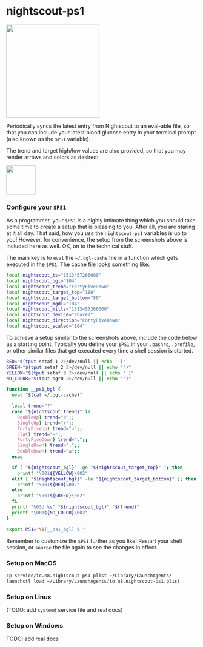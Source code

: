 # nightscout-ps1

<img width="245" src="https://user-images.githubusercontent.com/71256/34074189-a4a58b6e-e25e-11e7-8368-b12e684fdd04.png">

Periodically syncs the latest entry from Nightscout to an eval-able file,
so that you can include your latest blood glucose entry in your terminal
prompt (also known as the `$PS1` variable).

The trend and target high/low values are also provided, so that you may
render arrows and colors as desired:

<img width="77" src="https://user-images.githubusercontent.com/71256/34065696-98696f46-e1b9-11e7-9e7e-b59386fc8bcf.png">

### Configure your `$PS1`

As a programmer, your `$PS1` is a highly intimate thing which you should take some
time to create a setup that is pleasing to you. After all, you are staring at it
all day. That said, how you _use_ the `nightscout-ps1` variables is up to you!
However, for convenience, the setup from the screenshots above is included here as
well. OK, on to the technical stuff.

The main key is to `eval` the `~/.bgl-cache` file in a function which gets
executed in the `$PS1`. The cache file looks something like:

```bash
local nightscout_ts="1513457266000"
local nightscout_bgl="104"
local nightscout_trend="FortyFiveDown"
local nightscout_target_top="180"
local nightscout_target_bottom="80"
local nightscout_mgdl="104"
local nightscout_mills="1513457266000"
local nightscout_device="share2"
local nightscout_direction="FortyFiveDown"
local nightscout_scaled="104"
```

To achieve a setup similar to the screenshots above, include the code below as a
starting point. Typically you define your `$PS1` in your `.bashrc`, `.profile`,
or other similar files that get executed every time a shell session is started.

```bash
RED="$(tput setaf 1 2>/dev/null || echo '')"
GREEN="$(tput setaf 2 2>/dev/null || echo '')"
YELLOW="$(tput setaf 3 2>/dev/null || echo '')"
NO_COLOR="$(tput sgr0 2>/dev/null || echo '')"

function __ps1_bgl {
  eval "$(cat ~/.bgl-cache)"

  local trend="?"
  case "${nightscout_trend}" in
    DoubleUp) trend="⇈";;
    SingleUp) trend="↑";;
    FortyFiveUp) trend="↗";;
    Flat) trend="→";;
    FortyFiveDown) trend="↘";;
    SingleDown) trend="↓";;
    DoubleDown) trend="⇊";;
  esac

  if [ "${nightscout_bgl}" -ge "${nightscout_target_top}" ]; then
    printf "\001${YELLOW}\002"
  elif [ "${nightscout_bgl}" -le "${nightscout_target_bottom}" ]; then
    printf "\001${RED}\002"
  else
    printf "\001${GREEN}\002"
  fi
  printf "%03d %s" "${nightscout_bgl}" "${trend}"
  printf "\001${NO_COLOR}\002"
}

export PS1="\$(__ps1_bgl) $ "
```

Remember to customize the `$PS1` further as you like! Restart your shell
session, or `source` the file again to see the changes in effect.


### Setup on MacOS

```bash
cp service/io.n8.nightscout-ps1.plist ~/Library/LaunchAgents/
launchctl load ~/Library/LaunchAgents/io.n8.nightscout-ps1.plist
```


### Setup on Linux

(TODO: add `systemd` service file and real docs)


### Setup on Windows

TODO: add real docs
